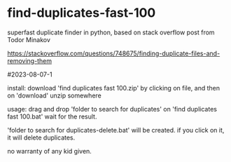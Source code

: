 # find-duplicates-fast-100
superfast duplicate finder in python, based on stack overflow post from Todor Minakov

https://stackoverflow.com/questions/748675/finding-duplicate-files-and-removing-them

#2023-08-07-1

install: download 'find duplicates fast 100.zip' by clicking on file, and then on 'download'
unzip somewhere

usage: drag and drop 'folder to search for duplicates' on 'find duplicates fast 100.bat'
wait for the result.

'folder to search for duplicates-delete.bat' will be created. if you click on it, it will delete duplicates.

no warranty of any kid given.
